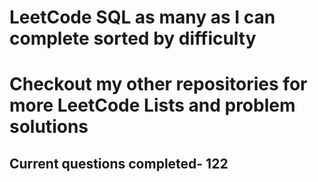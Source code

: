 <h1>LeetCode SQL as many as I can complete sorted by difficulty</h1>
<h1> Checkout my other repositories for more LeetCode Lists and problem solutions</h1>

<h2>Current questions completed- 122</h2>
